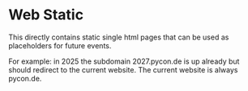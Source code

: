# Web Static

This directly contains static single html pages that can be used as placeholders for future events.

For example: in 2025 the subdomain 2027.pycon.de is up already but should redirect to the current website. The current website is always
pycon.de.
